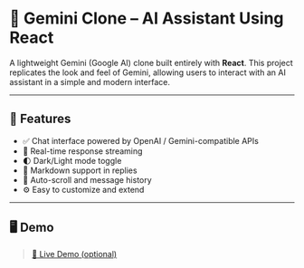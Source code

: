 # 🔮 Gemini Clone – AI Assistant Using React

A lightweight Gemini (Google AI) clone built entirely with **React**. This project replicates the look and feel of Gemini, allowing users to interact with an AI assistant in a simple and modern interface.

---

## 🚀 Features

- ✅ Chat interface powered by OpenAI / Gemini-compatible APIs  
- 💬 Real-time response streaming  
- 🌓 Dark/Light mode toggle  
- 📄 Markdown support in replies  
- 🔄 Auto-scroll and message history  
- ⚙️ Easy to customize and extend

---

## 🖥️ Demo

> [🔗 Live Demo (optional)](https://your-demo-link.com)


